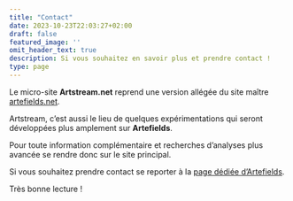 ```yaml
---
title: "Contact"
date: 2023-10-23T22:03:27+02:00
draft: false
featured_image: ''
omit_header_text: true
description: Si vous souhaitez en savoir plus et prendre contact !
type: page
---
```

Le micro-site **Artstream.net** reprend une version allégée du site maître [artefields.net](https://artefields.net).


Artstream, c’est aussi le lieu de quelques expérimentations qui seront développées plus amplement sur **Artefields**.


Pour toute information complémentaire et recherches d’analyses plus avancée se rendre donc sur le site principal.

Si vous souhaitez prendre contact se reporter à la [page dédiée d’Artefields](https://www.artefields.net/contact/).


Très bonne lecture !